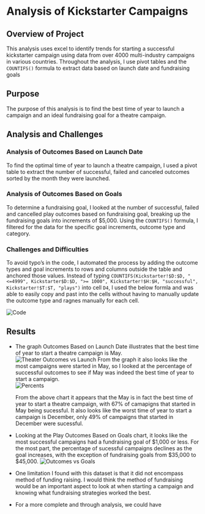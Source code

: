 # Analysis of Kickstarter Campaigns
## Overview of Project
This analysis uses excel to identify trends for starting a successful kickstarter campaign using data from over 4000 multi-industry campaigns in various countries. Throughout the analysis, I use pivot tables and the ```COUNTIFS()``` formula to extract data based on launch date and fundraising goals

## Purpose
The purpose of this analysis is to find the best time of year to launch a campaign and an ideal fundraising goal for a theatre campaign.

## Analysis and Challenges

### Analysis of Outcomes Based on Launch Date
To find the optimal time of year to launch a theatre campaign, I used a pivot table to extract the number of successful, failed and canceled outcomes sorted by the month they were launched. 

### Analysis of Outcomes Based on Goals
To determine a fundraising goal, I looked at the number of successful, failed and cancelled play outcomes based on fundraising goal, breaking up the fundraising goals into increments of $5,000. Using the ```COUNTIFS()``` formula, I filtered for the data for the specific goal increments, outcome type and category. 

### Challenges and Difficulties 
To avoid typo’s in the code, I automated the process by adding the outcome types and goal increments to rows and columns outside the table and anchored those values. Instead of typing ```COUNTIFS(Kickstarter!$D:$D, "<=4999", Kickstarter$D:$D, ">= 1000", Kickstarter!$H:$H, "successful", Kickstarter!$T:$T, "plays")``` into cell ```D4```, I used the below formla and was able to easily copy and past into the cells without having to manually update the outcome type and ragnes manually for each cell. 


![Code](https://user-images.githubusercontent.com/80648379/116000870-f43e6b00-a5bf-11eb-96f8-62221a38eb23.png)



## Results

* The graph Outcomes Based on Launch Date illustrates that the best time of year to start a theatre campaign is May. 
![Theater Outcomes vs Launch](https://user-images.githubusercontent.com/80648379/116017656-3b534d00-a60e-11eb-8c01-018cd3dc3ef9.png)
  From the graph it also looks like the most campaigns were started in May, so I looked at the percentage of successful outcomes to see if May was indeed the best time of year to start a campaign.  
![Percents](https://user-images.githubusercontent.com/80648379/116000590-ee945580-a5be-11eb-8a86-075c33baed42.png)
  
  From the above chart it appears that the May is in fact the best time of year to start a theatre campaign,  with 67% of camapigns that started in May being sucessful. It also looks like the worst time of year to start a campaign is December, only 49% of campaigns that started in December were sucessful. 

* Looking at the Play Outcomes Based on Goals chart, it looks like the most successful campaigns had a fundraising goal of $1,000 or less. For the most part, the percentage of sucessful campaigns declines as the goal increases, with the exception of fundraising goals from $35,000 to $45,000. 
![Outcomes vs Goals](https://user-images.githubusercontent.com/80648379/116018418-fdefbf00-a60f-11eb-963c-86203b903218.png)

* One limitation I found with this dataset is that it did not encompass method of funding raising. I would think the method of fundraising would be an important aspect to look at when starting a campaign and knowing what fundraising strategies worked the best. 

* For a more complete and through analysis, we could have 



